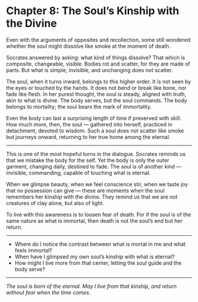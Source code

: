 # Chapter 8: The Soul’s Kinship with the Divine

Even with the arguments of opposites and recollection, some still wondered whether the soul might dissolve like smoke at the moment of death.

Socrates answered by asking: what kind of things dissolve? That which is composite, changeable, visible. Bodies rot and scatter, for they are made of parts. But what is simple, invisible, and unchanging does not scatter.

The soul, when it turns inward, belongs to this higher order. It is not seen by the eyes or touched by the hands. It does not bend or break like bone, nor fade like flesh. In her purest thought, the soul is steady, aligned with truth, akin to what is divine. The body serves, but the soul commands. The body belongs to mortality; the soul bears the mark of immortality.

Even the body can last a surprising length of time if preserved with skill. How much more, then, the soul — gathered into herself, practiced in detachment, devoted to wisdom. Such a soul does not scatter like smoke but journeys onward, returning to her true home among the eternal.

---

This is one of the most hopeful turns in the dialogue. Socrates reminds us that we mistake the body for the self. Yet the body is only the outer garment, changing daily, destined to fade. The soul is of another kind — invisible, commanding, capable of touching what is eternal.

When we glimpse beauty, when we feel conscience stir, when we taste joy that no possession can give — these are moments when the soul remembers her kinship with the divine. They remind us that we are not creatures of clay alone, but also of light.

To live with this awareness is to loosen fear of death. For if the soul is of the same nature as what is immortal, then death is not the soul’s end but her return.

---

* Where do I notice the contrast between what is mortal in me and what feels immortal?
* When have I glimpsed my own soul’s kinship with what is eternal?
* How might I live more from that center, letting the soul guide and the body serve?

---

*The soul is born of the eternal. May I live from that kinship, and return without fear when the time comes.*
